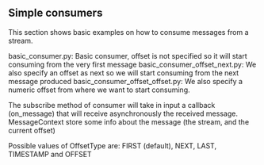 Simple consumers
---

This section shows basic examples on how to consume messages from a stream.

basic_consumer.py: Basic consumer, offset is not specified so it will start consuming from the very first message
basic_consumer_offset_next.py: We also specify an offset as next so we will start consuming from the next message produced
basic_consumer_offset_offset.py: We also specify a numeric offset from where we want to start consuming.

The subscribe method of consumer will take in input a callback (on_message) that will receive asynchronously the received message.
MessageContext store some info about the message (the stream, and the current offset)

Possible values of OffsetType are: FIRST (default), NEXT, LAST, TIMESTAMP and OFFSET

